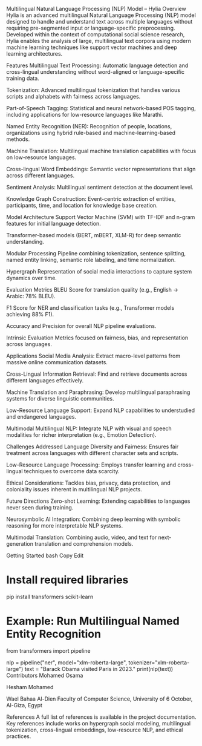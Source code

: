 Multilingual Natural Language Processing (NLP) Model – Hylia
Overview
Hylia is an advanced multilingual Natural Language Processing (NLP) model designed to handle and understand text across multiple languages without requiring pre-segmented input or language-specific preprocessing. Developed within the context of computational social science research, Hylia enables the analysis of large, multilingual text corpora using modern machine learning techniques like support vector machines and deep learning architectures.

Features
Multilingual Text Processing: Automatic language detection and cross-lingual understanding without word-aligned or language-specific training data.

Tokenization: Advanced multilingual tokenization that handles various scripts and alphabets with fairness across languages.

Part-of-Speech Tagging: Statistical and neural network-based POS tagging, including applications for low-resource languages like Marathi.

Named Entity Recognition (NER): Recognition of people, locations, organizations using hybrid rule-based and machine-learning-based methods.

Machine Translation: Multilingual machine translation capabilities with focus on low-resource languages.

Cross-lingual Word Embeddings: Semantic vector representations that align across different languages.

Sentiment Analysis: Multilingual sentiment detection at the document level.

Knowledge Graph Construction: Event-centric extraction of entities, participants, time, and location for knowledge base creation.

Model Architecture
Support Vector Machine (SVM) with TF-IDF and n-gram features for initial language detection.

Transformer-based models (BERT, mBERT, XLM-R) for deep semantic understanding.

Modular Processing Pipeline combining tokenization, sentence splitting, named entity linking, semantic role labeling, and time normalization.

Hypergraph Representation of social media interactions to capture system dynamics over time.

Evaluation Metrics
BLEU Score for translation quality (e.g., English → Arabic: 78% BLEU).

F1 Score for NER and classification tasks (e.g., Transformer models achieving 88% F1).

Accuracy and Precision for overall NLP pipeline evaluations.

Intrinsic Evaluation Metrics focused on fairness, bias, and representation across languages.

Applications
Social Media Analysis: Extract macro-level patterns from massive online communication datasets.

Cross-Lingual Information Retrieval: Find and retrieve documents across different languages effectively.

Machine Translation and Paraphrasing: Develop multilingual paraphrasing systems for diverse linguistic communities.

Low-Resource Language Support: Expand NLP capabilities to understudied and endangered languages.

Multimodal Multilingual NLP: Integrate NLP with visual and speech modalities for richer interpretation (e.g., Emotion Detection).

Challenges Addressed
Language Diversity and Fairness: Ensures fair treatment across languages with different character sets and scripts.

Low-Resource Language Processing: Employs transfer learning and cross-lingual techniques to overcome data scarcity.

Ethical Considerations: Tackles bias, privacy, data protection, and coloniality issues inherent in multilingual NLP projects.

Future Directions
Zero-shot Learning: Extending capabilities to languages never seen during training.

Neurosymbolic AI Integration: Combining deep learning with symbolic reasoning for more interpretable NLP systems.

Multimodal Translation: Combining audio, video, and text for next-generation translation and comprehension models.

Getting Started
bash
Copy
Edit
# Install required libraries
pip install transformers scikit-learn

# Example: Run Multilingual Named Entity Recognition
from transformers import pipeline

nlp = pipeline("ner", model="xlm-roberta-large", tokenizer="xlm-roberta-large")
text = "Barack Obama visited Paris in 2023."
print(nlp(text))
Contributors
Mohamed Osama

Hesham Mohamed

Wael Bahaa Al-Dien
Faculty of Computer Science, University of 6 October, Al-Giza, Egypt

References
A full list of references is available in the project documentation. Key references include works on hypergraph social modeling, multilingual tokenization, cross-lingual embeddings, low-resource NLP, and ethical practices.
